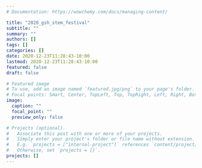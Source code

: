 ```yaml
---
# Documentation: https://wowchemy.com/docs/managing-content/

title: "2020_gsh_stem_festival"
subtitle: ""
summary: ""
authors: []
tags: []
categories: []
date: 2020-12-23T11:28:43-10:00
lastmod: 2020-12-23T11:28:43-10:00
featured: false
draft: false

# Featured image
# To use, add an image named `featured.jpg/png` to your page's folder.
# Focal points: Smart, Center, TopLeft, Top, TopRight, Left, Right, BottomLeft, Bottom, BottomRight.
image:
  caption: ""
  focal_point: ""
  preview_only: false

# Projects (optional).
#   Associate this post with one or more of your projects.
#   Simply enter your project's folder or file name without extension.
#   E.g. `projects = ["internal-project"]` references `content/project/deep-learning/index.md`.
#   Otherwise, set `projects = []`.
projects: []
---
```

